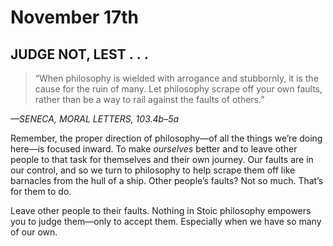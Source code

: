 # November 17th
## JUDGE NOT, LEST . . .

> “When philosophy is wielded with arrogance and stubbornly, it is the cause for the ruin of many. Let philosophy scrape off your own faults, rather than be a way to rail against the faults of others.”

*—SENECA, MORAL LETTERS, 103.4b–5a*

Remember, the proper direction of philosophy—of all the things we’re doing here—is focused inward. To make *ourselves* better and to leave other people to that task for themselves and their own journey. Our faults are in our control, and so we turn to philosophy to help scrape them off like barnacles from the hull of a ship. Other people’s faults? Not so much. That’s for them to do.

Leave other people to their faults. Nothing in Stoic philosophy empowers you to judge them—only to accept them. Especially when we have so many of our own.

